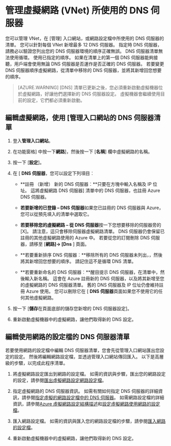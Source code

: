 <properties 
   pageTitle="管理虛擬網路 (VNet) 所使用的 DNS 伺服器"
   description="瞭解如何新增及移除 [虛擬網路 (vnet) 中的 [DNS 伺服器"
   services="virtual-network"
   documentationCenter="na"
   authors="jimdial"
   manager="carmonm"
   editor="tysonn" />
<tags 
   ms.service="virtual-network"
   ms.devlang="na"
   ms.topic="article"
   ms.tgt_pltfrm="na"
   ms.workload="infrastructure-services"
   ms.date="03/15/2016"
   ms.author="jdial" />

# <a name="manage-dns-servers-used-by-a-virtual-network-vnet"></a>管理虛擬網路 (VNet) 所使用的 DNS 伺服器

您可以管理 VNet，在 [管理] 入口網站，或網路設定檔中所使用的 DNS 伺服器的清單。 您可以針對每個 VNet 新增最多 12 DNS 伺服器。 指定時 DNS 伺服器，請務必以驗證您列出您的 DNS 伺服器環境的順序正確無誤。 DNS 伺服器清單無法使用循環。 使用已指定的順序。 如果在清單上的第一個 DNS 伺服器能夠接聽，用戶端會使用無論 DNS 伺服器是否運作是否正確的 DNS 伺服器。 若要變更 DNS 伺服器順序虛擬網路，從清單中移除的 DNS 伺服器，並將其新增回您想要的順序。

>[AZURE.WARNING] [DNS] 清單已更新之後，您必須重新啟動虛擬機器位於虛擬網路，好讓他們選擇新的 DNS 伺服器設定。 虛擬機器會繼續使用目前的設定，它們都必須重新啟動。

## <a name="edit-a-dns-server-list-for-a-virtual-network-using-the-management-portal"></a>編輯虛擬網路，使用 [管理入口網站的 DNS 伺服器清單

1. 登入**管理入口網站**。

1. 在功能窗格] 中按一下**網路**]，然後按一下 [**名稱**] 欄中虛擬網路的名稱。

1. 按一下 [**設定**]。

1. 在 [ **DNS 伺服器**，您可以設定下列項目︰

    - **註冊 （新增） 新的 DNS 伺服器︰**只要在方塊中輸入名稱及 IP 位址。 這將虛擬網路 DNS 伺服器] 清單中的 DNS 伺服器，也註冊 Azure DNS 伺服器。

    - **若要新增的已登錄 – DNS 伺服器**如果您已註冊的 DNS 伺服器與 Azure，您可以從預先填入的清單中選取它。

    - **若要移除您的虛擬網路 – 從 DNS 伺服器**按一下您想要移除的伺服器旁的 [X]。 請注意，這只會移除伺服器虛擬網路清單。 DNS 伺服器仍會保留已註冊的其他虛擬網路使用的 Azure 中。 若要從您的訂閱刪除 DNS 伺服器，請移至 [**網路]-> [Dns** ] 頁面。

    - **若要重新排序 DNS 伺服器︰**移除所有的 DNS 伺服器未列出，，然後將其新增回您想要的順序。 請記住這不是循環 DNS 清單。

    - **若要重新命名的 DNS 伺服器︰**醒目提示 DNS 伺服器，在清單中，然後輸入新名稱。 這會在 Azure 註冊新的 DNS 伺服器，以及將其新增至您的虛擬網路的 DNS 伺服器清單。 舊的 DNS 伺服器及 IP 位址仍會維持註冊 Azure 使用。 您可以刪除它在 [ **DNS 伺服器**頁面如果您不使用它的任何其他虛擬網路。

1. 按一下 [**儲存**在頁面底部的儲存您新增的 DNS 伺服器設定]。

1. 重新啟動虛擬機器中的虛擬網路，讓他們取得新的 DNS 設定。

## <a name="edit-a-dns-server-list-using-a-network-configuration-file"></a>編輯使用網路的設定檔的 DNS 伺服器清單

若要使用網路的設定檔中編輯 DNS 伺服器清單，您會先從管理入口網站匯出您設定的設定。 然後將編輯網路設定檔，並透過管理入口網站傳回匯入。 以下是高層級的步驟，以完成此程序清單。

1. 將虛擬網路設定匯出到網路的設定檔。 如需的資訊與步驟，匯出您的網路設定的設定，請參閱[匯出虛擬網路設定網路設定檔](virtual-networks-using-network-configuration-file.md)。

1. 指定虛擬網路的 DNS 伺服器資訊。 如需有關如何指定 DNS 伺服器的詳細資訊，請參閱[指定虛擬的網路設定檔中的 DNS 伺服器](virtual-networks-specifying-a-dns-settings-in-a-virtual-network-configuration-file.md)。 如需網路設定檔的詳細資訊，請參閱[Azure 虛擬網路設定結構描述](https://msdn.microsoft.com/library/azure/jj157100.aspx)和[設定虛擬網路使用網路的設定檔](virtual-networks-using-network-configuration-file.md)。

1. 匯入網路設定檔。 如需的資訊與匯入您的網路設定檔的步驟，請參閱[匯入網路的設定檔](virtual-networks-using-network-configuration-file.md)。

1. 重新啟動虛擬機器中的虛擬網路，讓他們取得新的 DNS 設定。
